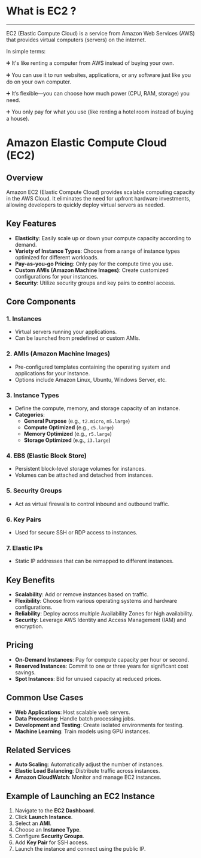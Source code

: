 # What is EC2 ?
*******************
EC2 (Elastic Compute Cloud) is a service from Amazon Web Services (AWS) that provides virtual computers (servers) on the internet.

In simple terms:

➕ It's like renting a computer from AWS instead of buying your own.

➕ You can use it to run websites, applications, or any software just like you do on your own computer.

➕ It’s flexible—you can choose how much power (CPU, RAM, storage) you need.

➕ You only pay for what you use (like renting a hotel room instead of buying a house).

# Amazon Elastic Compute Cloud (EC2)

## Overview
Amazon EC2 (Elastic Compute Cloud) provides scalable computing capacity in the AWS Cloud. It eliminates the need for upfront hardware investments, allowing developers to quickly deploy virtual servers as needed.

## Key Features

- **Elasticity**: Easily scale up or down your compute capacity according to demand.
- **Variety of Instance Types**: Choose from a range of instance types optimized for different workloads.
- **Pay-as-you-go Pricing**: Only pay for the compute time you use.
- **Custom AMIs (Amazon Machine Images)**: Create customized configurations for your instances.
- **Security**: Utilize security groups and key pairs to control access.

## Core Components

### 1. **Instances**
- Virtual servers running your applications.
- Can be launched from predefined or custom AMIs.

### 2. **AMIs (Amazon Machine Images)**
- Pre-configured templates containing the operating system and applications for your instance.
- Options include Amazon Linux, Ubuntu, Windows Server, etc.

### 3. **Instance Types**
- Define the compute, memory, and storage capacity of an instance.
- **Categories**:
  - **General Purpose** (e.g., `t2.micro`, `m5.large`)
  - **Compute Optimized** (e.g., `c5.large`)
  - **Memory Optimized** (e.g., `r5.large`)
  - **Storage Optimized** (e.g., `i3.large`)

### 4. **EBS (Elastic Block Store)**
- Persistent block-level storage volumes for instances.
- Volumes can be attached and detached from instances.

### 5. **Security Groups**
- Act as virtual firewalls to control inbound and outbound traffic.

### 6. **Key Pairs**
- Used for secure SSH or RDP access to instances.

### 7. **Elastic IPs**
- Static IP addresses that can be remapped to different instances.

## Key Benefits

- **Scalability**: Add or remove instances based on traffic.
- **Flexibility**: Choose from various operating systems and hardware configurations.
- **Reliability**: Deploy across multiple Availability Zones for high availability.
- **Security**: Leverage AWS Identity and Access Management (IAM) and encryption.

## Pricing
- **On-Demand Instances**: Pay for compute capacity per hour or second.
- **Reserved Instances**: Commit to one or three years for significant cost savings.
- **Spot Instances**: Bid for unused capacity at reduced prices.

## Common Use Cases

- **Web Applications**: Host scalable web servers.
- **Data Processing**: Handle batch processing jobs.
- **Development and Testing**: Create isolated environments for testing.
- **Machine Learning**: Train models using GPU instances.

## Related Services
- **Auto Scaling**: Automatically adjust the number of instances.
- **Elastic Load Balancing**: Distribute traffic across instances.
- **Amazon CloudWatch**: Monitor and manage EC2 instances.

## Example of Launching an EC2 Instance

1. Navigate to the **EC2 Dashboard**.
2. Click **Launch Instance**.
3. Select an **AMI**.
4. Choose an **Instance Type**.
5. Configure **Security Groups**.
6. Add **Key Pair** for SSH access.
7. Launch the instance and connect using the public IP.

